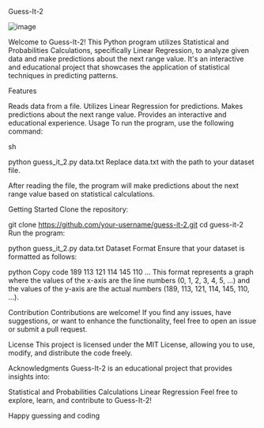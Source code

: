 Guess-It-2

![image](https://m.media-amazon.com/images/I/81VQnZR0SUL.png)

Welcome to Guess-It-2! This Python program utilizes Statistical and Probabilities Calculations, specifically Linear Regression, to analyze given data and make predictions about the next range value. It's an interactive and educational project that showcases the application of statistical techniques in predicting patterns.

Features

Reads data from a file.
Utilizes Linear Regression for predictions.
Makes predictions about the next range value.
Provides an interactive and educational experience.
Usage
To run the program, use the following command:

sh

python guess_it_2.py data.txt
Replace data.txt with the path to your dataset file.

After reading the file, the program will make predictions about the next range value based on statistical calculations.

Getting Started
Clone the repository:

git clone https://github.com/your-username/guess-it-2.git
cd guess-it-2
Run the program:

python guess_it_2.py data.txt
Dataset Format
Ensure that your dataset is formatted as follows:

python
Copy code
189
113
121
114
145
110
...
This format represents a graph where the values of the x-axis are the line numbers (0, 1, 2, 3, 4, 5, ...) and the values of the y-axis are the actual numbers (189, 113, 121, 114, 145, 110, ...).

Contribution
Contributions are welcome! If you find any issues, have suggestions, or want to enhance the functionality, feel free to open an issue or submit a pull request.

License
This project is licensed under the MIT License, allowing you to use, modify, and distribute the code freely.

Acknowledgments
Guess-It-2 is an educational project that provides insights into:

Statistical and Probabilities Calculations
Linear Regression
Feel free to explore, learn, and contribute to Guess-It-2!

Happy guessing and coding
